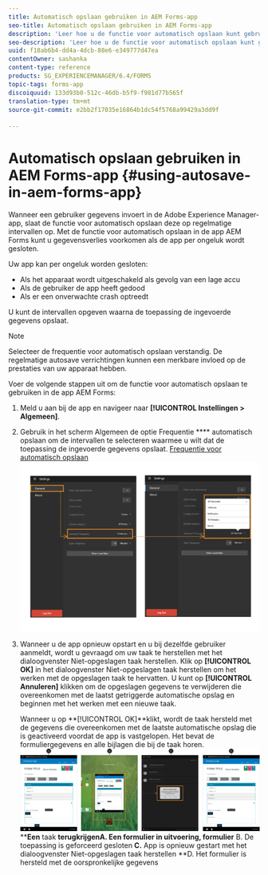 ```yaml
---
title: Automatisch opslaan gebruiken in AEM Forms-app
seo-title: Automatisch opslaan gebruiken in AEM Forms-app
description: 'Leer hoe u de functie voor automatisch opslaan kunt gebruiken in de app AEM Forms, waarmee u gegevensverlies kunt voorkomen. '
seo-description: 'Leer hoe u de functie voor automatisch opslaan kunt gebruiken in de app AEM Forms, waarmee u gegevensverlies kunt voorkomen. '
uuid: f18ab6b4-dd4a-4dcb-88e6-e349777d47ea
contentOwner: sashanka
content-type: reference
products: SG_EXPERIENCEMANAGER/6.4/FORMS
topic-tags: forms-app
discoiquuid: 133d93b0-512c-46db-b5f9-f981d77b565f
translation-type: tm+mt
source-git-commit: e2bb2f17035e16864b1dc54f5768a99429a3dd9f

---
```



# Automatisch opslaan gebruiken in AEM Forms-app {#using-autosave-in-aem-forms-app}

Wanneer een gebruiker gegevens invoert in de Adobe Experience Manager-app, slaat de functie voor automatisch opslaan deze op regelmatige intervallen op. Met de functie voor automatisch opslaan in de app AEM Forms kunt u gegevensverlies voorkomen als de app per ongeluk wordt gesloten.

Uw app kan per ongeluk worden gesloten:

* Als het apparaat wordt uitgeschakeld als gevolg van een lage accu
* Als de gebruiker de app heeft gedood
* Als er een onverwachte crash optreedt

U kunt de intervallen opgeven waarna de toepassing de ingevoerde gegevens opslaat.

>[!NOTE]
>
>Selecteer de frequentie voor automatisch opslaan verstandig. De regelmatige autosave verrichtingen kunnen een merkbare invloed op de prestaties van uw apparaat hebben.

Voer de volgende stappen uit om de functie voor automatisch opslaan te gebruiken in de app AEM Forms:

1. Meld u aan bij de app en navigeer naar **[!UICONTROL Instellingen > Algemeen]**.
1. Gebruik in het scherm Algemeen de optie Frequentie **** automatisch opslaan om de intervallen te selecteren waarmee u wilt dat de toepassing de ingevoerde gegevens opslaat.
   [ Frequentie voor automatisch opslaan ![instellen](assets/using-autosave-freq-07.png)](assets/using-autosave-freq-07-1.png)

1. Wanneer u de app opnieuw opstart en u bij dezelfde gebruiker aanmeldt, wordt u gevraagd om uw taak te herstellen met het dialoogvenster Niet-opgeslagen taak herstellen. Klik op **[!UICONTROL OK]** in het dialoogvenster Niet-opgeslagen taak herstellen om het werken met de opgeslagen taak te hervatten. U kunt op **[!UICONTROL Annuleren]** klikken om de opgeslagen gegevens te verwijderen die overeenkomen met de laatst getriggerde automatische opslag en beginnen met het werken met een nieuwe taak.

   Wanneer u op **[!UICONTROL OK]**klikt, wordt de taak hersteld met de gegevens die overeenkomen met de laatste automatische opslag die is geactiveerd voordat de app is vastgelopen. Het bevat de formuliergegevens en alle bijlagen die bij de taak horen.
   [![](assets/autosave-flow.png)](assets/using-autosave-freq-06.png)****Een** taak **terugkrijgenA. Een formulier in uitvoering, formulier** B. De toepassing is geforceerd gesloten **C.** App is opnieuw gestart met het dialoogvenster Niet-opgeslagen taak herstellen **D. Het formulier is hersteld met de oorspronkelijke gegevens

